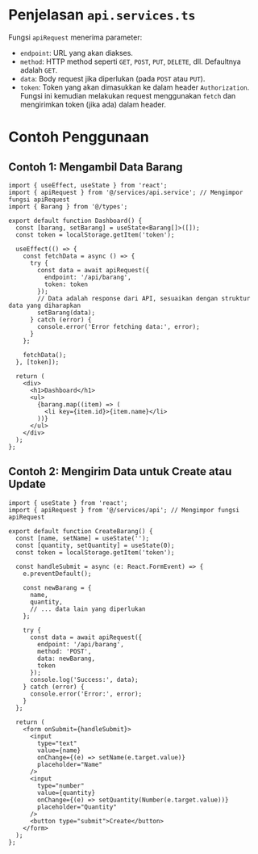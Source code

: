 # Penjelasan `api.services.ts`

Fungsi `apiRequest` menerima parameter:
  * `endpoint`: URL yang akan diakses.
  * `method`: HTTP method seperti `GET`, `POST`, `PUT`, `DELETE`, dll. Defaultnya adalah `GET`.
  * `data`: Body request jika diperlukan (pada `POST` atau `PUT`).
  * `token`: Token yang akan dimasukkan ke dalam header `Authorization`.
Fungsi ini kemudian melakukan request menggunakan `fetch` dan mengirimkan token (jika ada) dalam header.

# Contoh Penggunaan

## Contoh 1: Mengambil Data Barang

```tsx
import { useEffect, useState } from 'react';
import { apiRequest } from '@/services/api.service'; // Mengimpor fungsi apiRequest
import { Barang } from '@/types';

export default function Dashboard() {
  const [barang, setBarang] = useState<Barang[]>([]);
  const token = localStorage.getItem('token');

  useEffect(() => {
    const fetchData = async () => {
      try {
        const data = await apiRequest({
          endpoint: '/api/barang',
          token: token
        });
        // Data adalah response dari API, sesuaikan dengan struktur data yang diharapkan
        setBarang(data);
      } catch (error) {
        console.error('Error fetching data:', error);
      }
    };

    fetchData();
  }, [token]);

  return (
    <div>
      <h1>Dashboard</h1>
      <ul>
        {barang.map((item) => (
          <li key={item.id}>{item.name}</li>
        ))}
      </ul>
    </div>
  );
};
```

## Contoh 2: Mengirim Data untuk Create atau Update

```tsx
import { useState } from 'react';
import { apiRequest } from '@/services/api'; // Mengimpor fungsi apiRequest

export default function CreateBarang() {
  const [name, setName] = useState('');
  const [quantity, setQuantity] = useState(0);
  const token = localStorage.getItem('token');

  const handleSubmit = async (e: React.FormEvent) => {
    e.preventDefault();

    const newBarang = {
      name,
      quantity,
      // ... data lain yang diperlukan
    };

    try {
      const data = await apiRequest({ 
        endpoint: '/api/barang', 
        method: 'POST', 
        data: newBarang, 
        token 
      });
      console.log('Success:', data);
    } catch (error) {
      console.error('Error:', error);
    }
  };

  return (
    <form onSubmit={handleSubmit}>
      <input 
        type="text" 
        value={name} 
        onChange={(e) => setName(e.target.value)} 
        placeholder="Name" 
      />
      <input 
        type="number" 
        value={quantity} 
        onChange={(e) => setQuantity(Number(e.target.value))} 
        placeholder="Quantity" 
      />
      <button type="submit">Create</button>
    </form>
  );
};
```
